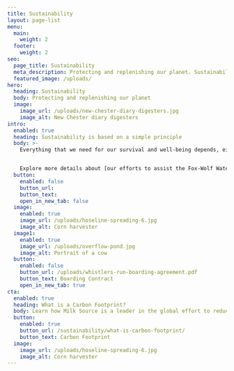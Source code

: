 ```yaml
---
title: Sustainability
layout: page-list
menu:
  main:
    weight: 2
  footer:
    weight: 2
seo:
  page_title: Sustainability
  meta_description: Protecting and replenishing our planet. Sustainability is based on a simple principle.  Everything that we need for our survival and well-being depends, either directly or indirectly, on our natural environment.
  featured_image: /uploads/
hero:
  heading: Sustainability
  body: Protecting and replenishing our planet
  image:
    image_url: /uploads/new-chester-diary-digesters.jpg
    image_alt: New Chester diary digesters
intro:
  enabled: true
  heading: Sustainability is based on a simple principle
  body: >-
    Everything that we need for our survival and well-being depends, either directly or indirectly, on our natural environment. Sustainability creates and maintains the conditions under which humans and nature can exist in productive harmony, that permit fulfilling the social, economic and other requirements of present and future generations.


    Explore more details about [our efforts to assist the Fox-Wolf Watershed Alliance rain barrel project](https://www.postcrescent.com/story/money/2015/02/09/milk-source-teams-nonprofit-sustainability/23139737/).
  button:
    enabled: false
    button_url: 
    button_text: 
    open_in_new_tab: false
  image:
    enabled: true
    image_url: /uploads/hoseline-spreading-6.jpg
    image_alt: Corn harvester
  image1:
    enabled: true
    image_url: /uploads/overflow-pond.jpg
    image_alt: Portrait of a cow
  button:
    enabled: false
    button_url: /uploads/whistlers-run-boarding-agreement.pdf
    button_text: Boarding Contract
    open_in_new_tab: true
cta:
  enabled: true
  heading: What is a Carbon Footprint?
  body: Learn how Milk Source is a leader in the global effort to reduce emissions.
  button:
    enabled: true
    button_url: /sustainability/what-is-carbon-footprint/
    button_text: Carbon Footprint
  image:
    image_url: /uploads/hoseline-spreading-6.jpg
    image_alt: Corn harvester
---
```

